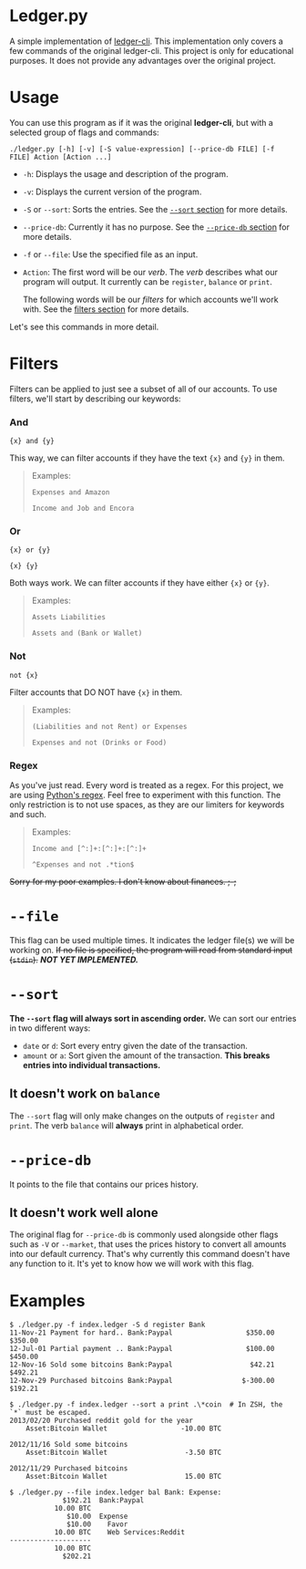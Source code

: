 # Ledger.py

A simple implementation of [ledger-cli](https://github.com/ledger/ledger). This
implementation only covers a few commands of the original ledger-cli. This
project is only for educational purposes. It does not provide any advantages
over the original project.

# Usage

You can use this program as if it was the original **ledger-cli**, but with a
selected group of flags and commands:
```
./ledger.py [-h] [-v] [-S value-expression] [--price-db FILE] [-f FILE] Action [Action ...]
```

- `-h`: Displays the usage and description of the program.
- `-v`: Displays the current version of the program.
- `-S` or `--sort`: Sorts the entries. See the [`--sort` section](#sort) for
  more details.
- `--price-db`: Currently it has no purpose. See the [`--price-db`
  section](#price-db) for more details.
- `-f` or `--file`: Use the specified file as an input.
- `Action`: The first word will be our *verb*. The *verb* describes what our
  program will output. It currently can be `register`, `balance` or `print`.

  The following words will be our *filters* for which accounts we'll work with.
  See the [filters section](#filters) for more details.

Let's see this commands in more detail.


# Filters

Filters can be applied to just see a subset of all of our accounts. To use
filters, we'll start by describing our keywords:

### And

```
{x} and {y}
```

This way, we can filter accounts if they have the text `{x}` and `{y}` in them.

> Examples:
> 
> ```
> Expenses and Amazon
> ```
> ```
> Income and Job and Encora
> ```

### Or

```
{x} or {y}
```
```
{x} {y}
```

Both ways work. We can filter accounts if they have either `{x}` or `{y}`.

> Examples:
> ```
> Assets Liabilities
> ```
> ```
> Assets and (Bank or Wallet)
> ```

### Not

```
not {x}
```

Filter accounts that DO NOT have `{x}` in them.

> Examples:
> ```
> (Liabilities and not Rent) or Expenses
> ```
> ```
> Expenses and not (Drinks or Food)
> ```

### Regex

As you've just read. Every word is treated as a regex. For this project, we are
using [Python's regex](https://docs.python.org/3/library/re.html). Feel free to
experiment with this function. The only restriction is to not use spaces, as
they are our limiters for keywords and such.

> Examples:
> ```
> Income and [^:]+:[^:]+:[^:]+
> ```
> ```
> ^Expenses and not .*tion$
> ```

~~Sorry for my poor examples. I don't know about finances. ;-;~~


# `--file`

This flag can be used multiple times. It indicates the ledger file(s) we will be
working on. ~~If no file is specified, the program will read from standard input
(`stdin`).~~ ***NOT YET IMPLEMENTED.***


# `--sort`

**The `--sort` flag will always sort in ascending order.** We can sort our
entries in two different ways:

- `date` or `d`: Sort every entry given the date of the transaction.
- `amount` or `a`: Sort given the amount of the transaction. **This breaks
  entries into individual transactions.**

## It doesn't work on `balance`

The `--sort` flag will only make changes on the outputs of `register` and
`print`. The verb `balance` will **always** print in alphabetical order.


# `--price-db`

It points to the file that contains our prices history.

## It doesn't work well alone

The original flag for `--price-db` is commonly used alongside other flags such
as `-V` or `--market`, that uses the prices history to convert all amounts into
our default currency. That's why currently this command doesn't have any
function to it. It's yet to know how we will work with this flag.


# Examples

```
$ ./ledger.py -f index.ledger -S d register Bank  
11-Nov-21 Payment for hard.. Bank:Paypal                  $350.00      $350.00
12-Jul-01 Partial payment .. Bank:Paypal                  $100.00      $450.00
12-Nov-16 Sold some bitcoins Bank:Paypal                   $42.21      $492.21
12-Nov-29 Purchased bitcoins Bank:Paypal                 $-300.00      $192.21
```

```
$ ./ledger.py -f index.ledger --sort a print .\*coin  # In ZSH, the `*` must be escaped.
2013/02/20 Purchased reddit gold for the year
    Asset:Bitcoin Wallet                  -10.00 BTC

2012/11/16 Sold some bitcoins
    Asset:Bitcoin Wallet                   -3.50 BTC

2012/11/29 Purchased bitcoins
    Asset:Bitcoin Wallet                   15.00 BTC
```

```
$ ./ledger.py --file index.ledger bal Bank: Expense:
             $192.21  Bank:Paypal
           10.00 BTC
              $10.00  Expense
              $10.00    Favor
           10.00 BTC    Web Services:Reddit
--------------------
           10.00 BTC
             $202.21
```
